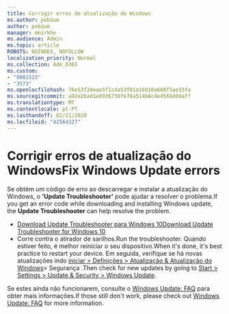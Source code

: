 ```yaml
---
title: Corrigir erros de atualização do Windows
ms.author: pebaum
author: pebaum
manager: mnirkhe
ms.audience: Admin
ms.topic: article
ROBOTS: NOINDEX, NOFOLLOW
localization_priority: Normal
ms.collection: Adm_O365
ms.custom:
- "9001515"
- "3573"
ms.openlocfilehash: 76e53f24eae5f1cda53f01a16810a668f5ae33fa
ms.sourcegitcommit: a92e2bad1e89367307e78a514b8c4e456640daff
ms.translationtype: MT
ms.contentlocale: pt-PT
ms.lasthandoff: 02/21/2020
ms.locfileid: "42564327"
---
```

# <a name="fix-windows-update-errors"></a><span data-ttu-id="e6645-102">Corrigir erros de atualização do Windows</span><span class="sxs-lookup"><span data-stu-id="e6645-102">Fix Windows Update errors</span></span>

<span data-ttu-id="e6645-103">Se obtém um código de erro ao descarregar e instalar a atualização do Windows, o **'Update Troubleshooter'** pode ajudar a resolver o problema.</span><span class="sxs-lookup"><span data-stu-id="e6645-103">If you get an error code while downloading and installing Windows update, the **Update Troubleshooter** can help resolve the problem.</span></span>

- [<span data-ttu-id="e6645-104">Download Update Troubleshooter para Windows 10</span><span class="sxs-lookup"><span data-stu-id="e6645-104">Download Update Troubleshooter for Windows 10</span></span>](https://support.microsoft.com/en-us/help/4027322/windows-update-troubleshooter)
- <span data-ttu-id="e6645-105">Corre contra o atirador de sarilhos.</span><span class="sxs-lookup"><span data-stu-id="e6645-105">Run the troubleshooter.</span></span> <span data-ttu-id="e6645-106">Quando estiver feito, é melhor reiniciar o seu dispositivo.</span><span class="sxs-lookup"><span data-stu-id="e6645-106">When it's done, it's best practice to restart your device.</span></span> <span data-ttu-id="e6645-107">Em seguida, verifique se há novas atualizações indo [iniciar > Definições > Atualização & Atualização do Windows](ms-settings:windowsupdate)> Segurança .</span><span class="sxs-lookup"><span data-stu-id="e6645-107">Then check for new updates by going to [Start > Settings > Update & Security > Windows Update](ms-settings:windowsupdate).</span></span>

<span data-ttu-id="e6645-108">Se estes ainda não funcionarem, consulte o [Windows Update: FAQ](https://support.microsoft.com/help/12373/windows-update-faq) para obter mais informações.</span><span class="sxs-lookup"><span data-stu-id="e6645-108">If those still don't work, please check out [Windows Update: FAQ](https://support.microsoft.com/help/12373/windows-update-faq) for more information.</span></span>
